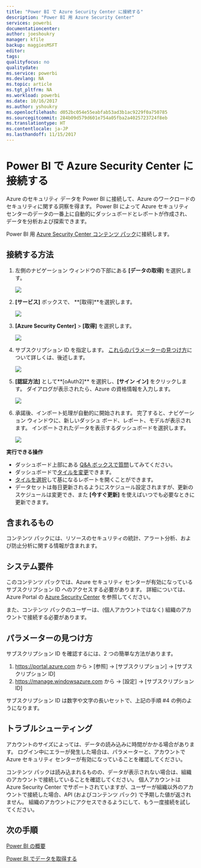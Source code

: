 ```yaml
---
title: "Power BI で Azure Security Center に接続する"
description: "Power BI 用 Azure Security Center"
services: powerbi
documentationcenter: 
author: joeshoukry
manager: kfile
backup: maggiesMSFT
editor: 
tags: 
qualityfocus: no
qualitydate: 
ms.service: powerbi
ms.devlang: NA
ms.topic: article
ms.tgt_pltfrm: NA
ms.workload: powerbi
ms.date: 10/16/2017
ms.author: yshoukry
ms.openlocfilehash: d052bc054e55eabfab53ad3b1ac9229f0a750785
ms.sourcegitcommit: 284b09d579d601e754a05fba2a4025723724f8eb
ms.translationtype: HT
ms.contentlocale: ja-JP
ms.lasthandoff: 11/15/2017
---
```

# <a name="connect-to-azure-security-center-with-power-bi"></a>Power BI で Azure Security Center に接続する
Azure のセキュリティ データを Power BI に接続して、Azure のワークロードのセキュリティに関する洞察を得ます。 Power BI によって Azure セキュリティ センターのデータの一番上に自動的にダッシュボードとレポートが作成され、データを分析および探索できます。

Power BI 用 [Azure Security Center コンテンツ パック](https://app.powerbi.com/getdata/services/azure-security-center)に接続します。

## <a name="how-to-connect"></a>接続する方法
1. 左側のナビゲーション ウィンドウの下部にある **[データの取得]** を選択します。
   
   ![](media/service-connect-to-azure-security-center/getdata.png)
2. **[サービス]** ボックスで、 **[取得]**を選択します。
   
   ![](media/service-connect-to-azure-security-center/services.png)
3. **[Azure Security Center]** \> **[取得]** を選択します。
   
   ![](media/service-connect-to-azure-security-center/asc.png)
4. サブスクリプション ID を指定します。 [これらのパラメーターの見つけ方](#FindingParams)について詳しくは、後述します。
   
   ![](media/service-connect-to-azure-security-center/params.png)
5. **[認証方法]** として**[oAuth2]** を選択し、**[サイン イン]** をクリックします。 ダイアログが表示されたら、Azure の資格情報を入力します。
   
    ![](media/service-connect-to-azure-security-center/creds.png)
6. 承諾後、インポート処理が自動的に開始されます。 完了すると、ナビゲーション ウィンドウに、新しいダッシュ ボード、レポート、モデルが表示されます。 インポートされたデータを表示するダッシュボードを選択します。
   
     ![](media/service-connect-to-azure-security-center/dashboard.png)

**実行できる操作**

* ダッシュボード上部にある [Q&A ボックスで質問](service-q-and-a.md)してみてください。
* ダッシュボードで[タイルを変更](service-dashboard-edit-tile.md)できます。
* [タイルを選択](service-dashboard-tiles.md)して基になるレポートを開くことができます。
* データセットは毎日更新されるようにスケジュール設定されますが、更新のスケジュールは変更でき、また **[今すぐ更新]** を使えばいつでも必要なときに更新できます。

## <a name="whats-included"></a>含まれるもの
コンテンツ パックには、リソースのセキュリティの統計、アラート分析、および防止分析に関する情報が含まれます。

## <a name="system-requirements"></a>システム要件
このコンテンツ パックでは、Azure セキュリティ センターが有効になっているサブスクリプション ID へのアクセスする必要があります。 詳細については、Azure Portal の [Azure Security Center](https://portal.azure.com/#blade/Microsoft_Azure_Security/SecurityDashboardStartBladeV2) を参照してください。

また、コンテンツ パックのユーザーは、(個人アカウントではなく) 組織のアカウントで接続する必要があります。

<a name="FindingParams"></a>

## <a name="finding-parameters"></a>パラメーターの見つけ方
サブスクリプション ID を確認するには、2 つの簡単な方法があります。

1. https://portal.azure.com から &gt; [参照] -&gt; [サブスクリプション] -&gt; [サブスクリプション ID]
2. https://manage.windowsazure.com から -&gt; [設定] -&gt; [サブスクリプション ID]

サブスクリプション ID は数字や文字の長いセットで、上記の手順 \#4 の例のようになります。 

## <a name="troubleshooting"></a>トラブルシューティング
アカウントのサイズによっては、データの読み込みに時間がかかる場合があります。 ログイン中にエラーが発生した場合は、パラメーターと、アカウントで Azure セキュリティ センターが有効になっていることを確認してください。

コンテンツ パックは読み込まれるものの、データが表示されない場合は、組織のアカウントで接続していることを確認してください。 個人アカウントは Azure Security Center でサポートされていますが、ユーザーが組織以外のアカウントで接続した場合、API (およびコンテンツ パック) で予期した値が返されません。 組織のアカウントにアクセスできるようにして、もう一度接続を試してください。

## <a name="next-steps"></a>次の手順
[Power BI の概要](service-get-started.md)

[Power BI でデータを取得する](service-get-data.md)

